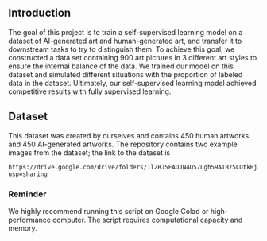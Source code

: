 ## Introduction
The goal of this project is to train a self-supervised learning model on a dataset of AI-generated art and human-generated art, and transfer it to downstream tasks to try to distinguish them. To achieve this goal, we constructed a data set containing 900 art pictures in 3 different art styles to ensure the internal balance of the data. We trained our model on this dataset and simulated different situations with the proportion of labeled data in the dataset. Ultimately, our self-supervised learning model achieved competitive results with fully supervised learning.

## Dataset
This dataset was created by ourselves and contains 450 human artworks and 450 AI-generated artworks. The repository contains two example images from the dataset; the link to the dataset is
```
https://drive.google.com/drive/folders/1l2RJSEADJN4QS7Lgh59AIB7SCUtkBj1J?usp=sharing
```

### Reminder
We highly recommend running this script on Google Colad or high-performance computer. The script requires computational capacity and memory.

